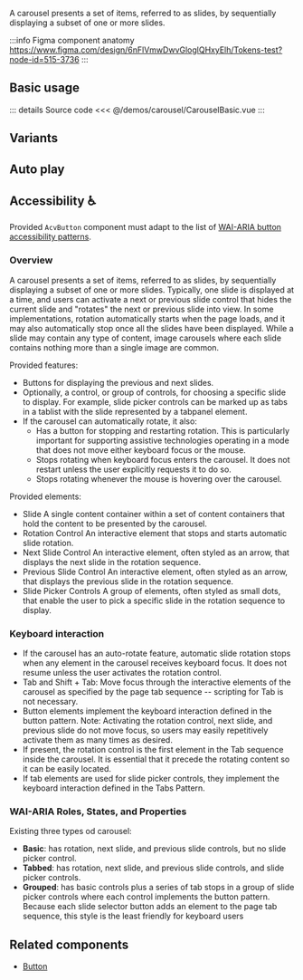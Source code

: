 A carousel presents a set of items, referred to as slides, 
by sequentially displaying a subset of one or more slides.

:::info Figma component anatomy
https://www.figma.com/design/6nFlVmwDwvGloglQHxyElh/Tokens-test?node-id=515-3736
:::

## Basic usage

<CarouselBasic />

::: details Source code
<<< @/demos/carousel/CarouselBasic.vue
:::

## Variants

<CarouselHeight />

<CarouselHover />

<CarouselIndicators />

<CarouselNavigation />

<CarouselSlide />

<CarouselSlides />

## Auto play

<CarouselAutoPlay />

## Accessibility ♿️

Provided `AcvButton` component must adapt to the list of
[WAI-ARIA button accessibility patterns](https://www.w3.org/WAI/ARIA/apg/patterns/carousel/).

### Overview

A carousel presents a set of items, referred to as slides, by sequentially displaying a subset of one or more slides. Typically, one slide is displayed at a time, and users can activate a next or previous slide control that hides the current slide and "rotates" the next or previous slide into view. In some implementations, rotation automatically starts when the page loads, and it may also automatically stop once all the slides have been displayed. While a slide may contain any type of content, image carousels where each slide contains nothing more than a single image are common.

Provided features:

- Buttons for displaying the previous and next slides.
- Optionally, a control, or group of controls, for choosing a specific slide to display. For example, slide picker controls can be marked up as tabs in a tablist with the slide represented by a tabpanel element.
- If the carousel can automatically rotate, it also:
    - Has a button for stopping and restarting rotation. This is particularly important for supporting assistive technologies operating in a mode that does not move either keyboard focus or the mouse.
    - Stops rotating when keyboard focus enters the carousel. It does not restart unless the user explicitly requests it to do so.
    - Stops rotating whenever the mouse is hovering over the carousel.

Provided elements:

- Slide
    A single content container within a set of content containers that hold the content to be presented by the carousel.
- Rotation Control
    An interactive element that stops and starts automatic slide rotation.
- Next Slide Control
    An interactive element, often styled as an arrow, that displays the next slide in the rotation sequence.
- Previous Slide Control
    An interactive element, often styled as an arrow, that displays the previous slide in the rotation sequence.
- Slide Picker Controls
    A group of elements, often styled as small dots, that enable the user to pick a specific slide in the rotation sequence to display.

### Keyboard interaction

- If the carousel has an auto-rotate feature, automatic slide rotation stops when any element in the carousel receives keyboard focus. It does not resume unless the user activates the rotation control.
- Tab and Shift + Tab: Move focus through the interactive elements of the carousel as specified by the page tab sequence -- scripting for Tab is not necessary.
- Button elements implement the keyboard interaction defined in the button pattern. Note: Activating the rotation control, next slide, and previous slide do not move focus, so users may easily repetitively activate them as many times as desired.
- If present, the rotation control is the first element in the Tab sequence inside the carousel. It is essential that it precede the rotating content so it can be easily located.
- If tab elements are used for slide picker controls, they implement the keyboard interaction defined in the Tabs Pattern.

### WAI-ARIA Roles, States, and Properties

Existing three types od carousel:

- **Basic**: has rotation, next slide, and previous slide controls, but no slide picker control.
- **Tabbed**: has rotation, next slide, and previous slide controls, and slide picker controls.
- **Grouped**: has basic controls plus a series of tab stops in a group of slide picker controls where each control implements the button pattern. 
    Because each slide selector button adds an element to the page tab sequence, this style is the least friendly for keyboard users


## Related components

- [Button](/components/button/button.doc)
